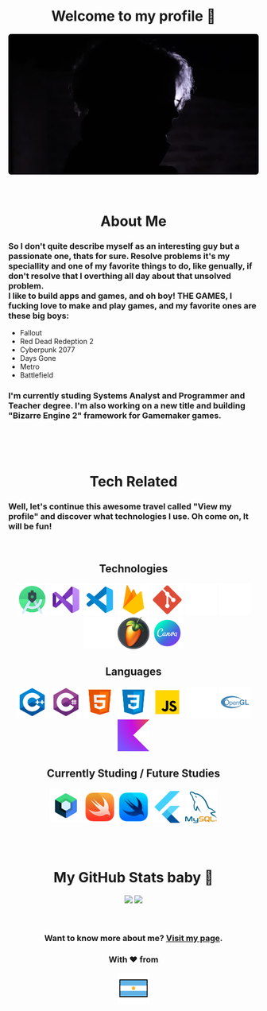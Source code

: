 <div align="center">
  <div>
    <h1>Welcome to my profile 👋</h1>
    <img src="./assets/background_alt.png" width=512px height=auto>
  </div>

  <br>
  <br>

  <h1>About Me</h1>
  <div align="left">
    <h3>So I don't quite describe myself as an interesting guy but a passionate one, thats for sure. Resolve problems it's my speciallity and one of my favorite things to do, like genually, if don't resolve that I overthing all day about that unsolved problem.<br>I like to build apps and games, and oh boy! THE GAMES, I fucking love to make and play games, and my favorite ones are these big boys:</h3>
    <ul>
      <li>Fallout</li>
      <li>Red Dead Redeption 2</li>
      <li>Cyberpunk 2077</li>
      <li>Days Gone</li>
      <li>Metro</li>
      <li>Battlefield</li>
    </ul>
    <h3>I'm currently studing Systems Analyst and Programmer and Teacher degree. I'm also working on a new title and building "Bizarre Engine 2" framework for Gamemaker games.</h3>
  </div>

  <br>
  <br>
  <br>

  <h1>Tech Related</h1>
  <div align="left">
    <h3>Well, let's continue this awesome travel called "View my profile" and discover what technologies I use. Oh come on, It will be fun!</h3>
    <br>
    <div align="center">
      <h2>Technologies</h2>
      <img src="./assets/tech/androidstudio.png" width=64px height=auto title="Android Studio">
      <img src="./assets/tech/vs2019.png" width=64px height=auto title="Visual Studio 2019">
      <img src="./assets/tech/vsc.png" width=64px height=auto title="Visual Studio Code">
      <img src="./assets/tech/firebase.png" width=64px height=auto title="Firebase">
      <img src="./assets/tech/git.png" width=64px height=auto title="Git">
      <img src="./assets/tech/github.png" width=64px height=auto title="GitHub">
      <img src="./assets/tech/gamemaker.png" width=64px height=auto title="Gamemaker">
      <img src="./assets/tech/unrealengine4.png" width=64px height=auto title="Unreal Engine 4">
      <img src="./assets/tech/flstudio.png" width=64px height=auto title="FL Studio">
      <img src="./assets/tech/canva.png" width=64px height=auto title="Canva">
      <h2>Languages</h2>
      <img src="./assets/lang/cpp.png" width=64px height=auto title="C++">
      <img src="./assets/lang/csharp.png" width=64px height=auto title="C#">
      <img src="./assets/lang/html.png" width=64px height=auto title="HTML5">
      <img src="./assets/lang/css.png" width=64px height=auto title="CSS3">
      <img src="./assets/lang/javascript.png" width=64px height=auto title="JavaScript">
      <img src="./assets/lang/gml.png" width=64px height=auto title="GML">
      <img src="./assets/lang/glsl.png" width=64px height=auto title="GLSL">
      <img src="./assets/lang/kotlin.png" width=64px height=auto title="Kotlin">
      <br>
      <h2>Currently Studing / Future Studies</h2>
      <img src="./assets/tech/jetpackcompose.png" width=64px height=auto title="Jetpack Compose">
      <img src="./assets/lang/swift.png" width=64px height=auto title="Swift">
      <img src="./assets/tech/swiftui.png" width=64px height=auto title="SwiftUI">
      <img src="./assets/tech/flutter.png" width=64px height=auto title="Flutter">
      <img src="./assets/tech/mysql.png" width=64px height=auto title="MySQL">
    </div>
  </div>

  <br>
  <br>
  <br>

  <div>
    <h1>My GitHub Stats baby 💋</h1>
    <a href="https://github.com/BRUNOO1545" style="text-decoration: none">
      <img height="180em" src="https://github-readme-stats.vercel.app/api?username=BRUNOO1545&show_icons=true&theme=radical&include_all_commits=true&count_private=true"/>
      <img height="180em" src="https://github-readme-stats.vercel.app/api/top-langs/?username=BRUNOO1545&show_icons=true&theme=radical&layout=compact&langs_count=6&count_private=true"/>
    </a>
  </div>

  <br>
  <br>

  <div>
    <h3>Want to know more about me? <a href="https://brunoo1545.github.io">Visit my page</a>.<h3>
    <h3>With ❤ from</h3>
    <img src="./assets/argentina_emoji.png" width=64px height=auto>
  </div>
</div>
